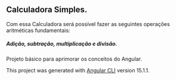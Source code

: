 ## Calculadora Simples.

Com essa Calculadora será possível fazer as seguintes operações aritméticas fundamentais: 
  ##### Adição, subtração, multiplicação e divisão.
  
Projeto básico para aprimorar os conceitos do Angular. 

This project was generated with [Angular CLI](https://github.com/angular/angular-cli) version 15.1.1.

